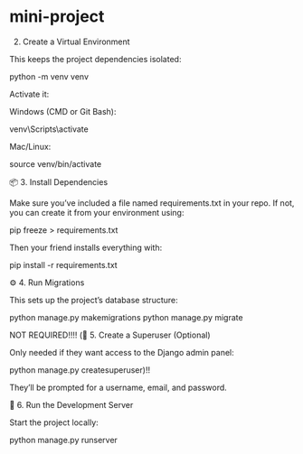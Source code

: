 # mini-project
2. Create a Virtual Environment

This keeps the project dependencies isolated:

python -m venv venv


Activate it:

Windows (CMD or Git Bash):

venv\Scripts\activate


Mac/Linux:

source venv/bin/activate

📦 3. Install Dependencies

Make sure you’ve included a file named requirements.txt in your repo.
If not, you can create it from your environment using:

pip freeze > requirements.txt


Then your friend installs everything with:

pip install -r requirements.txt

⚙️ 4. Run Migrations

This sets up the project’s database structure:

python manage.py makemigrations
python manage.py migrate

NOT REQUIRED!!!! (👤 5. Create a Superuser (Optional)

Only needed if they want access to the Django admin panel:

python manage.py createsuperuser)!!


They’ll be prompted for a username, email, and password.

🚀 6. Run the Development Server

Start the project locally:

python manage.py runserver
